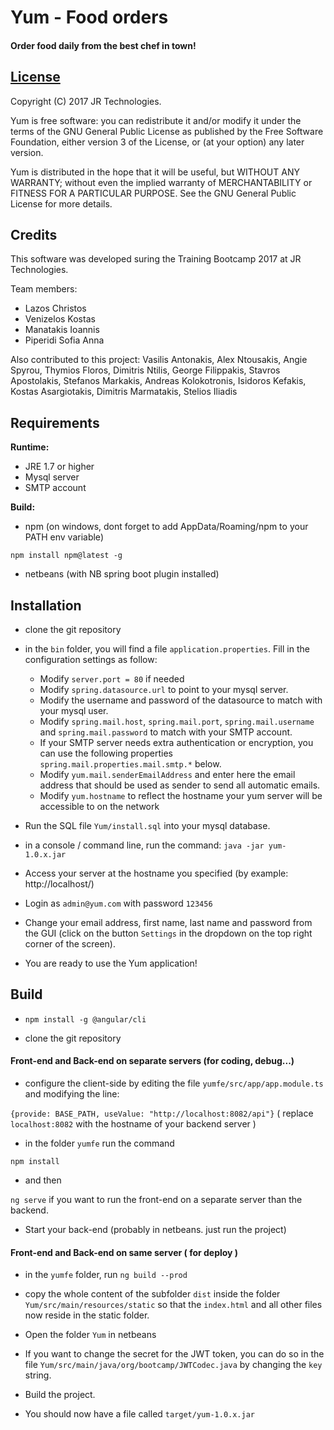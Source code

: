 # Yum - Food orders

#### Order food daily from the best chef in town!

## [License](LICENSE)

Copyright (C) 2017 JR Technologies.

Yum is free software: you can redistribute it and/or modify it under the terms of the GNU General Public License
as published by the Free Software Foundation, either version 3 of the License, or (at your option) any later version.

Yum is distributed in the hope that it will be useful, but WITHOUT ANY WARRANTY; 
without even the implied warranty of MERCHANTABILITY or FITNESS FOR A PARTICULAR PURPOSE. 
See the GNU General Public License for more details.

## Credits

This software was developed suring the Training Bootcamp 2017 at JR Technologies.

Team members:
* Lazos Christos
* Venizelos Kostas
* Manatakis Ioannis
* Piperidi Sofia Anna

Also contributed to this project: Vasilis Antonakis, Alex Ntousakis, Angie Spyrou, Thymios Floros, Dimitris Ntilis, George Filippakis, 
Stavros Apostolakis, Stefanos Markakis, Andreas Kolokotronis, Isidoros Kefakis, Kostas Asargiotakis, Dimitris Marmatakis, Stelios Iliadis

## Requirements

**Runtime:**

* JRE 1.7 or higher
* Mysql server
* SMTP account

**Build:**

* npm (on windows, dont forget to add AppData/Roaming/npm to your PATH env variable)
```
npm install npm@latest -g
```
* netbeans (with NB spring boot plugin installed)

## Installation

* clone the git repository

* in the `bin` folder, you will find a file `application.properties`. Fill in the configuration settings as follow:
	* Modify `server.port = 80` if needed
	* Modify `spring.datasource.url` to point to your mysql server.
	* Modify the username and password of the datasource to match with your mysql user.
	* Modify `spring.mail.host`, `spring.mail.port`, `spring.mail.username` and `spring.mail.password` to match with your SMTP account.
	* If your SMTP server needs extra authentication or encryption, you can use the following properties `spring.mail.properties.mail.smtp.*` below.
	* Modify `yum.mail.senderEmailAddress` and enter here the email address that should be used as sender to send all automatic emails.
	* Modify `yum.hostname` to reflect the hostname your yum server will be accessible to on the network

* Run the SQL file `Yum/install.sql` into your mysql database.
	
* in a console / command line, run the command:
`java -jar yum-1.0.x.jar`

* Access your server at the hostname you specified (by example: http://localhost/)

* Login as `admin@yum.com` with password `123456`

* Change your email address, first name, last name and password from the GUI (click on the button `Settings` in the dropdown on the top right corner of the screen).

* You are ready to use the Yum application!

## Build

* `npm install -g @angular/cli`

* clone the git repository

#### Front-end and Back-end on separate servers (for coding, debug...)

* configure the client-side by editing the file `yumfe/src/app/app.module.ts` and modifying the line:

`{provide: BASE_PATH, useValue: "http://localhost:8082/api"}` ( replace `localhost:8082` with the hostname of your backend server )

* in the folder `yumfe` run the command

`npm install`

* and then

`ng serve` if you want to run the front-end on a separate server than the backend.

* Start your back-end (probably in netbeans. just run the project)

#### Front-end and Back-end on same server ( for deploy )

* in the `yumfe` folder, run `ng build --prod`

* copy the whole content of the subfolder `dist` inside the folder `Yum/src/main/resources/static` so that the `index.html` and all other files now reside in the static folder.

* Open the folder `Yum` in netbeans

* If you want to change the secret for the JWT token, you can do so in the file `Yum/src/main/java/org/bootcamp/JWTCodec.java` by changing the `key` string.

* Build the project.

* You should now have a file called `target/yum-1.0.x.jar`